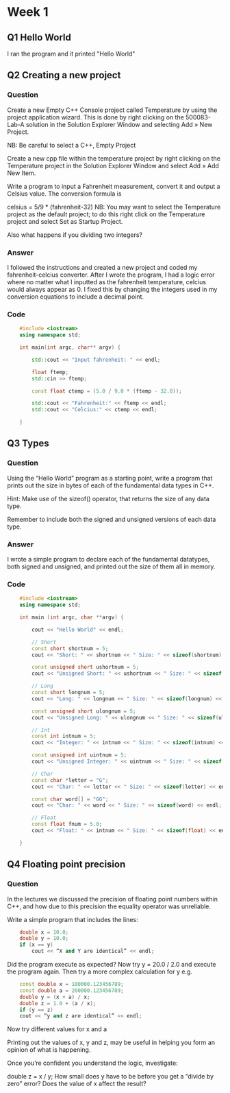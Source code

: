 # Week 1

## Q1 Hello World

I ran the program and it printed "Hello World"

## Q2 Creating a new project

### Question

Create a new Empty C++ Console project called Temperature by using the project application wizard. This is done by right clicking on the 500083-Lab-A solution in the Solution Explorer Window and selecting Add » New Project.

NB: Be careful to select a C++, Empty Project

Create a new cpp file within the temperature project by right clicking on the Temperature project in the Solution Explorer Window and select Add » Add New Item.

Write a program to input a Fahrenheit measurement, convert it and output a Celsius value. The conversion formula is

celsius = 5/9 * (fahrenheit-32)
NB: You may want to select the Temperature project as the default project; to do this right click on the Temperature project and select Set as Startup Project.

Also what happens if you dividing two integers?

### Answer

I followed the instructions and created a new project and coded my fahrenheit-celcius converter. After I wrote the program, I had a logic error where no matter what I inputted as the fahrenheit temperature, celcius would always appear as 0. I fixed this by changing the integers used in my conversion equations to include a decimal point.

### Code
```cpp
	#include <iostream>
	using namespace std;

	int main(int argc, char** argv) {

		std::cout << "Input fahrenheit: " << endl;

		float ftemp;
		std::cin >> ftemp;

		const float ctemp = (5.0 / 9.0 * (ftemp - 32.0));

		std::cout << "Fahrenheit:" << ftemp << endl;
		std::cout << "Celcius:" << ctemp << endl;

	}
```
##  Q3 Types

### Question

Using the “Hello World” program as a starting point, write a program that prints out the size in bytes of each of the fundamental data types in C++.

Hint: Make use of the sizeof() operator, that returns the size of any data type.

Remember to include both the signed and unsigned versions of each data type.

### Answer

I wrote a simple program to declare each of the fundamental datatypes, both signed and unsigned, and printed out the size of them all in memory.

### Code
```cpp
	#include <iostream>
	using namespace std;

	int main (int argc, char **argv) {

		cout << "Hello World" << endl;

		// Short
		const short shortnum = 5;
		cout << "Short: " << shortnum << " Size: " << sizeof(shortnum) << endl;

		const unsigned short ushortnum = 5;
		cout << "Unsigned Short: " << ushortnum << " Size: " << sizeof(ushortnum) << endl;

		// Long
		const short longnum = 5;
		cout << "Long: " << longnum << " Size: " << sizeof(longnum) << endl;

		const unsigned short ulongnum = 5;
		cout << "Unsigned Long: " << ulongnum << " Size: " << sizeof(ulongnum) << endl;

		// Int
		const int intnum = 5;
		cout << "Integer: " << intnum << " Size: " << sizeof(intnum) << endl;

		const unsigned int uintnum = 5;
		cout << "Unsigned Integer: " << uintnum << " Size: " << sizeof(uintnum) << endl;

		// Char
		const char *letter = "G";
		cout << "Char: " << letter << " Size: " << sizeof(letter) << endl;

		const char word[] = "GG";
		cout << "Char: " << word << " Size: " << sizeof(word) << endl;

		// Float
		const float fnum = 5.0;
		cout << "Float: " << intnum << " Size: " << sizeof(float) << endl;

	}
```
## Q4 Floating point precision

### Question

In the lectures we discussed the precision of floating point numbers within C++, and how due to this precision the equality operator was unreliable.

Write a simple program that includes the lines:
```cpp
	double x = 10.0;
	double y = 10.0;
	if (x == y)
		cout << “X and Y are identical” << endl;
```
Did the program execute as expected?
Now try y = 20.0  / 2.0 and execute the program again.
Then try a more complex calculation for y e.g.
```cpp
	const double x = 100000.123456789;
	const double a = 200000.123456789;
	double y = (x + a) / x;
	double z = 1.0 + (a / x);
	if (y == z) 
	cout << “y and z are identical” << endl;
```
Now try different values for x and a

Printing out the values of x, y and z, may be useful in helping you form an opinion of what is happening.

Once you’re confident you understand the logic, investigate:

double z = x / y;
How small does y have to be before you get a “divide by zero” error? Does the value of x affect the result?



